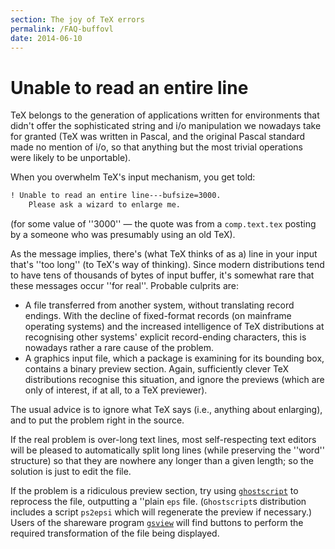 ```yaml
---
section: The joy of TeX errors
permalink: /FAQ-buffovl
date: 2014-06-10
---
```


# Unable to read an entire line

TeX belongs to the generation of applications written for
environments that didn't offer the sophisticated string and i/o
manipulation we nowadays take for granted (TeX was written in
Pascal, and the original Pascal standard made no mention of i/o, so
that anything but the most trivial operations were likely to be
unportable).

When you overwhelm TeX's input mechanism, you get told:
```latex
! Unable to read an entire line---bufsize=3000.
    Please ask a wizard to enlarge me.
```
(for some value of ''3000''&nbsp;&mdash; the quote was from a
`comp.text.tex` posting by a someone who was presumably
using an old TeX).

As the message implies, there's (what TeX thinks of as a) line in
your input that's ''too long'' (to TeX's way of thinking).  Since
modern distributions tend to have tens of thousands of bytes of input
buffer, it's somewhat rare that these messages occur ''for real''.
Probable culprits are:
  

-  A file transferred from another system, without translating
    record endings.  With the decline of fixed-format records (on
    mainframe operating systems) and the increased intelligence of
    TeX distributions at recognising other systems' explicit
    record-ending characters, this is nowadays rather a rare cause of
    the problem.
-  A graphics input file, which a package is examining for its
    bounding box, contains a binary preview section.  Again,
    sufficiently clever TeX distributions recognise this situation,
    and ignore the previews (which are only of interest, if at all, to a
    TeX previewer).

The usual advice is to ignore what TeX says (i.e., anything about
enlarging), and to put the problem right in the source. 

If the real problem is over-long text lines, most self-respecting text
editors will be pleased to automatically split long lines (while
preserving the ''word'' structure) so that they are nowhere any longer
than a given length; so the solution is just to edit the file.

If the problem is a ridiculous preview section, try using
[`ghostscript`](https://www.ghostscript.com/)
to reprocess the file, outputting a ''plain
`eps` file.  (`Ghostscript`s distribution
includes a script `ps2epsi` which will regenerate the preview
if necessary.)  Users of the shareware program 
[`gsview`](http://www.ghostgum.com.au/)
will find buttons to perform the required transformation of the file
being displayed.

